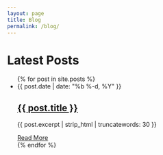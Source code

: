 ```yaml
---
layout: page
title: Blog
permalink: /blog/
---
```


<div class="blog-list">
  <h1>Latest Posts</h1>
  
  <ul class="post-list">
    {% for post in site.posts %}
    <li>
      <span class="post-date">{{ post.date | date: "%b %-d, %Y" }}</span>
      <h2>
        <a class="post-link" href="{{ post.url | relative_url }}">{{ post.title }}</a>
      </h2>
      <p>{{ post.excerpt | strip_html | truncatewords: 30 }}</p>
      <a href="{{ post.url | relative_url }}" class="read-more">Read More</a>
    </li>
    {% endfor %}
  </ul>
</div>